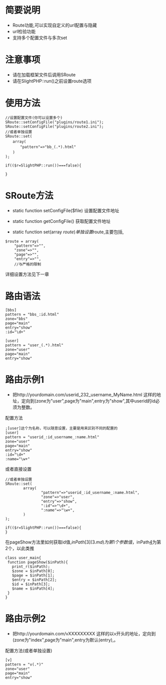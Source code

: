 # 简要说明 #

  * Route功能,可以实现自定义的url配置与隐藏
  * url检验功能
  * 支持多个配置文件与多次set

# 注意事项 #
  * 请在加载框架文件后调用SRoute
  * 请在SlightPHP::run()之前设置route选项

# 使用方法 #

```
//设置配置文件(你可以设置多个)
SRoute::setConfigFile("plugins/route1.ini");
SRoute::setConfigFile("plugins/route2.ini");
//或者单独设置
SRoute::set(
　　array(
　　　　"pattern"=>"bb_(.*).html"
　　)
);

if(($r=SlightPHP::run())===false){

}
```

# SRoute方法 #

  * static function setConfigFile($file)
设置配置文件地址

  * static function getConfigFile()
获取配置文件地址

  * static function set(array $route)
单独设置$route,主要包括,
```
$route = array(
    "pattern"=>"",
    "zone"=>"",
    "page"=>"",
    "entry"=>"",
    //与严格的限制
```
详细设置方法见下一章

# 路由语法 #
```
[bbs]
pattern = "bbs_:id.html"
zone="bbs"
page="main"
entry="show"
:id="\d+"

[user]
pattern = "user_(.*).html"
zone="user"
page="main"
entry="show"

```

# 路由示例1 #
  * 把http://yourdomain.com/userid\_232\_username\_MyName.html 这样的地址，定向到(zone为"user",page为"main",entry为"show",其中userid的id必须为整数。

配置方法
```
;[user]这个为名称，可以随意设置，主要是用来区别不同的配置的
[user]
pattern = "userid_:id_username_:name.html"
zone="user"
page="main"
entry="show"
:id="\d+"
:name="\w+"
```

或者直接设置

```
//或者单独设置
SRoute::set(
        array(
                "pattern"=>"userid_:id_username_:name.html",
                "zone"=>"user",
                "entry"=>"show",
                ":id"=>"\d+", 
                ":name"=>"\w+",
        )
);

if(($r=SlightPHP::run())===false){
}
```

在pageShow方法里如何获取id值,$inPath[3](3.md)为第1个参数值，$inPath[4](4.md)为第2个，以此类推
```
class user_main{
 function pageShow($inPath){
   print_r($inPath);
   $zone = $inPath[0];
   $page = $inPath[1];
   $entry = $inPath[2];
   $id = $inPath[3];
   $name = $inPath[4];
 }
}
```


# 路由示例2 #
  * 把http://yourdomain.com/vXXXXXXXXX 这样的以v开头的地址，定向到(zone为"index",page为"main",entry为默认(entry),。

配置方法(或者单独设置)
```
[v]
pattern = "v(.*)"
zone="user"
page="main"
entry="show"
```